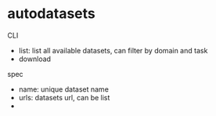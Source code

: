 # autodatasets

CLI

- list: list all available datasets, can filter by domain and task
- download

spec

- name: unique dataset name
- urls: datasets url, can be list
-